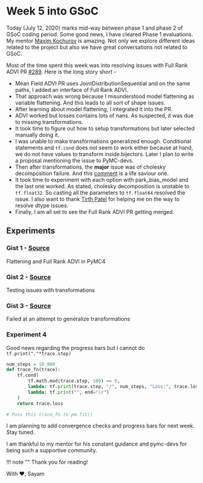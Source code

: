 # Week 5 into GSoC

Today (July 12, 2020) marks mid-way between phase 1 and phase 2 of GSoC coding period. Some good news, I have cleared Phase 1 evaluations. My mentor [Maxim Kochurov](https://github.com/ferrine) is amazing. Not only we explore different ideas related to the project but also we have great conversations not related to GSoC.

Most of the time spent this week was into resolving issues with Full Rank ADVI PR [#289](https://github.com/pymc-devs/pymc4/pull/289). Here is the long story short -

- Mean Field ADVI PR uses JointDistributionSequential and on the same paths, I added an interface of Full Rank ADVI.
- That approach was wrong because I misunderstood model flattening as variable flattening. And this leads to all sort of shape issues.
- After learning about model flattening, I integrated it into the PR.
- ADVI worked but losses contains lots of nans. As suspected, it was due to missing transformations.
- It took time to figure out how to setup transformations but later selected manually doing it.
- I was unable to make transformations generalized enough. Conditional statements and `tf.cond` does not seem to work either because at hand, we do not have values to transform inside bijectors. Later I plan to write a proposal mentioning the issue to PyMC-devs.
- Then after transformations, the **major** issue was of cholesky decomposition failure. And this [comment](https://github.com/ICL-SML/Doubly-Stochastic-DGP/issues/9#issuecomment-371167725) is a life saviour one.
- It took time to experiment with each option with park_bias_model and the last one worked. As stated, cholesky decomposition is unstable to `tf.float32`. So casting all the parameters to `tf.float64` resolved the issue. I also want to thank [Tirth Patel](https://twitter.com/__tirthap__) for helping me on the way to resolve dtype issues.
- Finally, I am all set to see the Full Rank ADVI PR getting merged.

## Experiments

### Gist 1 - [Source](https://gist.github.com/Sayam753/cc5126279932cffd65064bdc44754c2a)

Flattening and Full Rank ADVI in PyMC4

<script src="https://gist.github.com/Sayam753/cc5126279932cffd65064bdc44754c2a.js"></script>

### Gist 2 - [Source](https://gist.github.com/Sayam753/1a014bbc1afcf4dea0bb5e946e2e103f)

Testing issues with transformations

<script src="https://gist.github.com/Sayam753/1a014bbc1afcf4dea0bb5e946e2e103f.js"></script>

### Gist 3 - [Source](https://gist.github.com/Sayam753/50a1966172ed712d3974d007280fb0ae)

Failed at an attempt to generalize transformations

<script src="https://gist.github.com/Sayam753/50a1966172ed712d3974d007280fb0ae.js"></script>

### Experiment 4

Good news regarding the progress bars but I cannot do `tf.print("."*trace.step)`

```python
num_steps = 10_000
def trace_fn(trace):
    tf.cond(
        tf.math.mod(trace.step, 100) == 0,
        lambda: tf.print(trace.step, "/", num_steps, "Loss:", trace.loss),
        lambda: tf.print("", end="\r")
    )
    return trace.loss

# Pass this trace_fn to pm.fit()
```

I am planning to add convergence checks and progress bars for next week. Stay tuned.

I am thankful to my mentor for his constant guidance and pymc-devs for being such a supportive community.

!!! note ""
    Thank you for reading!

With :heart:,
Sayam
